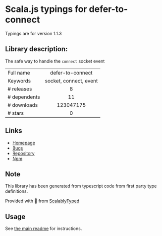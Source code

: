 
# Scala.js typings for defer-to-connect

Typings are for version 1.1.3

## Library description:
The safe way to handle the `connect` socket event

|                    |                 |
| ------------------ | :-------------: |
| Full name          | defer-to-connect |
| Keywords           | socket, connect, event |
| # releases         | 8 |
| # dependents       | 11 |
| # downloads        | 123047175 |
| # stars            | 0 |

## Links
- [Homepage](https://github.com/szmarczak/defer-to-connect#readme)
- [Bugs](https://github.com/szmarczak/defer-to-connect/issues)
- [Repository](https://github.com/szmarczak/defer-to-connect)
- [Npm](https://www.npmjs.com/package/defer-to-connect)
    


## Note
This library has been generated from typescript code from first party type definitions.

Provided with :purple_heart: from [ScalablyTyped](https://github.com/oyvindberg/ScalablyTyped)

## Usage
See [the main readme](../../readme.md) for instructions.


